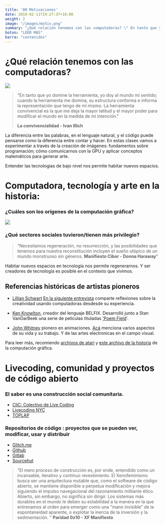```yaml
---
title: '00 Motivaciones'
date: 2019-02-11T19:27:37+10:00
weight: 2
image: "/images/motiv.png"
summary: "¿Qué relación tenemos con las computadoras? \" En tanto que yo domine la herramienta, yo doy al mundo mi sentido; cuando la herramienta me domina, su estructura conforma e informa la representación que tengo de mí mismo. La herramienta convivencial"
boton: "LEER MÁS"
barra: "contenidos"
---
```


# ¿Qué relación tenemos con las computadoras?

![](/images/ww.png)


>"En tanto que yo domine la herramienta, yo doy al mundo mi sentido; cuando la herramienta me domina, su estructura conforma e informa la representación que tengo de mí mismo. La herramienta convivencial es la que me deja la mayor latitud y el mayor poder para modificar el mundo en la medida de mi intención."
>
>**La convivencialidad - Ivan Illich**


La diferencia entre las palabras, en el lenguaje natural, y el código puede pensarse como la diferencia entre contar y hacer. En estas clases vamos a experimentar a través de la creación de imágenes: fundamentos sobre programación; cómo comunicarnos con la GPU y aplicar conceptos matemáticos para generar arte.

Entender las tecnologias de bajo nivel nos permite habitar nuevos espacios.


# Computadora, tecnología y arte en la historia:

### ¿Cuáles son los orígenes de la computación gráfica? 

![](/images/hombre.png)

### ¿Qué sectores sociales tuvieron/tienen más privilegio? 
>"Necesitamos regeneración, no resurrección, y las posibilidades que tenemos para nuestra reconstitución incluyen el sueño utópico de un mundo monstruoso sin géneros. **Manifiesto Cibor - Donna Haraway**"

Habitar nuevos espacios en tecnología nos permite regenerarnos. Y ser creadores de tecnología es posible en el contexto que vivimos.



## Referencias históricas de artistas pioneros

- [Lillian Schwart](https://www.google.com/search?client=firefox-b-d&q=Lillian+Schwartz)
[En la siguiente entrevista](https://vimeo.com/103817431) comparte reflexiones sobre la creatividad usando computadoras desdesde su experiencia.

- [Ken Knowlton](https://www.kenknowlton.com/), creador del lenguaje BELFIX. Desarrolló junto a Stan VanDarBeek una serie de peliculas tituladas ['Poem Field](https://www.youtube.com/watch?v=V4agEv3Nkcs&t=11s)'.

- [John Whitney](https://www.awn.com/mag/issue2.5/2.5pages/2.5moritzwhitney.html) pionero en animaciones. [Acá](https://www.youtube.com/watch?v=cP5Mj6ZvZJc) menciona varios aspectos de su vida y su trabajo. Y de las artes electronicas en el campo visual.

Para leer más, recomiendo [archivos de atari](https://www.atariarchives.org) y [este archivo de la historia](http://www.cs.cmu.edu/~ph/nyit/masson/history.htm) de la computación gráfica.


# Livecoding, comunidad y proyectos de código abierto 

### **El saber es una construcción social comunitaria.**

-  [CliC: Colectivo de Live Coding](https://colectivo-de-livecoders.gitlab.io/)
-  [Livecoding NYC](https://livecode.nyc/)
-  [TOPLAP](https://toplap.org/)

### **Repositorios de código : proyectos que se pueden ver, modificar, usar y distribuir**

- [Glitch.me](https://glitch.com/)
- [Github](https://github.com/)
- [Gitlab](https://about.gitlab.com/)
- [Sourcehut](https://sourcehut.org/)


>"El mero proceso de construcción es, por ende, entendido como un incansable, iterativo y continuo revestimiento. El Xenofeminismo busca ser una arquitectura mutable que, como el software de código abierto, se mantiene disponible a perpetua modificación y mejora siguiendo el impulso navegacional del razonamiento militante ético. Abierto, sin embargo, no significa sin dirigir. Los sistemas más durables en el mundo le deben su estabilidad a la manera en la que entrenamos al orden para emerger como una “mano invisible” de la espontaneidad aparente, o explotar la inercia de la inversión y la sedimentación. " **Paridad 0x10 - XF Manifiesto**
